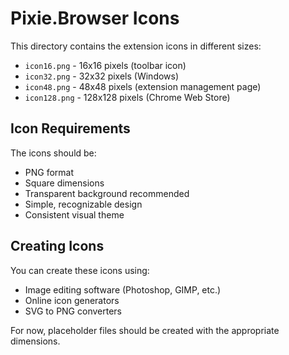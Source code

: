 # Pixie.Browser Icons

This directory contains the extension icons in different sizes:

- `icon16.png` - 16x16 pixels (toolbar icon)
- `icon32.png` - 32x32 pixels (Windows)
- `icon48.png` - 48x48 pixels (extension management page)
- `icon128.png` - 128x128 pixels (Chrome Web Store)

## Icon Requirements

The icons should be:
- PNG format
- Square dimensions
- Transparent background recommended
- Simple, recognizable design
- Consistent visual theme

## Creating Icons

You can create these icons using:
- Image editing software (Photoshop, GIMP, etc.)
- Online icon generators
- SVG to PNG converters

For now, placeholder files should be created with the appropriate dimensions.
